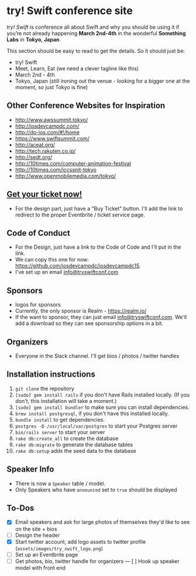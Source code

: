 # try! Swift conference site
_try! Swift_ is conference all about Swift and why you should be using it if you’re not already happening **March 2nd-4th** in the wonderful **Something Labs** in **Tokyo, Japan**.

This section should be easy to read to get the details. So it should just be: 

* try! Swift
* Meet, Learn, Eat (we need a clever tagline like this)
* March 2nd - 4th
* Tokyo, Japan (still ironing out the venue - looking for a bigger one at the moment, so just Tokyo is fine)

## Other Conference Websites for Inspiration

* http://www.awssummit.tokyo/
* http://iosdevcampdc.com/
* http://do-ios.com/#!/home
* https://www.swiftsummit.com/
* http://aceat.org/ 
* http://tech.rakuten.co.jp/
* http://sedt.org/
* http://10times.com/computer-animation-festival
* http://10times.com/iccssnit-tokyo
* http://www.openmobilemedia.com/tokyo/

## [Get your ticket now!]()
* For the design part, just have a "Buy Ticket" button. I'll add the link to redirect to the proper Eventbrite / ticket service page. 

## Code of Conduct

* For the Design, just have a link to the Code of Code and I'll put in the link. 
* We can copy this one for now: https://github.com/iosdevcampdc/iosdevcampdc15. 
* I've set up an email info@tryswiftconf.com


## Sponsors
* logos for sponsors
* Currently, the only sponsor is Realm - https://realm.io/
* If the want to sponsor, they can just email info@tryswiftconf.com. We'll add a download so they can see sponsorship options in a bit.

## Organizers
* Everyone in the Slack channel. I'll get bios / photos / twitter handles 

## Installation instructions
1. ```git clone``` the repository
2. ```[sudo] gem install rails``` if you don't have Rails installed locally. (If you don't, this installation will take a moment.)
3. ```[sudo] gem install bundler``` to make sure you can install dependencies.
4. ```brew install postgresql```, if you don't have this installed locally.
5. ```bundle install``` to get dependencies.
6. ```postgres -D /usr/local/var/postgres``` to start your Postgres server
7. ```bin/rails server``` to start your server
8. ```rake db:create_all``` to create the database
9. ```rake db:migrate``` to generate the database tables
10. ```rake db:setup``` adds the seed data to the database

## Speaker Info
* There is now a `Speaker` table / model. 
* Only Speakers who have `announced` set to `true` should be displayed 

## To-Dos
- [X] Email speakers and ask for large photos of themselves they'd like to see on the site + bios 
- [ ] Design the header
- [X] Start twitter account, add logo assets to twitter profile (```assets/images/try_swift_logo.png```)
- [ ] Set up an Eventbrite page 
- [ ] Get photos, bio, twitter handle for organizers
— [ ] Hook up speaker model with front end